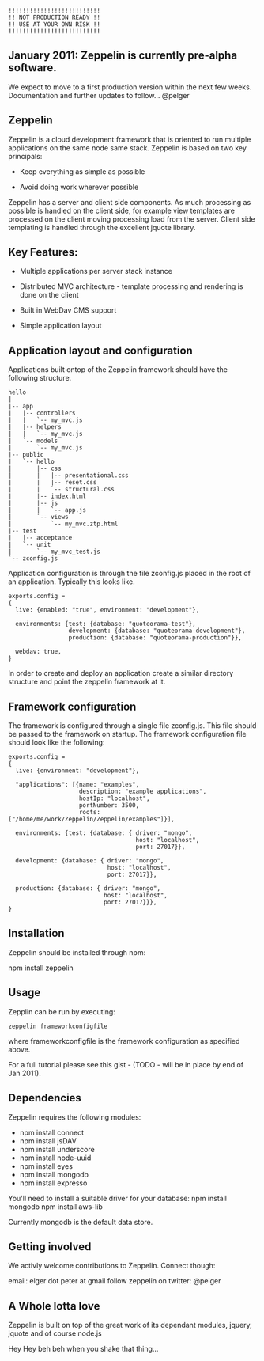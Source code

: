     !!!!!!!!!!!!!!!!!!!!!!!!!!
    !! NOT PRODUCTION READY !!
    !! USE AT YOUR OWN RISK !!
    !!!!!!!!!!!!!!!!!!!!!!!!!!
## January 2011: Zeppelin is currently pre-alpha software. 
We expect to move to a first production version within the next few weeks. Documentation and further updates to follow... @pelger

## Zeppelin
Zeppelin is a cloud development framework that is oriented to run multiple applications on the same node same stack.
Zeppelin is based on two key principals:

 * Keep everything as simple as possible

 * Avoid doing work wherever possible

Zeppelin has a server and client side components. As much processing as possible is handled on the client side, for example view templates are
processed on the client moving processing load from the server. Client side templating is handled through the excellent jquote library.

## Key Features:

 * Multiple applications per server stack instance

 * Distributed MVC architecture - template processing and rendering is done on the client

 * Built in WebDav CMS support
 
 * Simple application layout 

## Application layout and configuration
Applications built ontop of the Zeppelin framework should have the following structure.

    hello
    |
    |-- app
    |   |-- controllers
    |   |   `-- my_mvc.js
    |   |-- helpers
    |   |   `-- my_mvc.js
    |   `-- models
    |       `-- my_mvc.js
    |-- public
    |   `-- hello
    |       |-- css
    |       |   |-- presentational.css
    |       |   |-- reset.css
    |       |   `-- structural.css
    |       |-- index.html
    |       |-- js
    |       |   `-- app.js
    |       `-- views
    |           `-- my_mvc.ztp.html
    |-- test
    |   |-- acceptance
    |   `-- unit
    |       `-- my_mvc_test.js
    `-- zconfig.js

Application configuration is through the file zconfig.js placed in the root of an application. Typically this looks like.

    exports.config = 
    {
      live: {enabled: "true", environment: "development"},

      environments: {test: {database: "quoteorama-test"},
                     development: {database: "quoteorama-development"},
                     production: {database: "quoteorama-production"}},

      webdav: true,
    }

In order to create and deploy an application create a similar directory structure and point the zeppelin framework at it.

## Framework configuration
The framework is configured through a single file zconfig.js. This file should be passed to the framework on startup. The framework
configuration file should look like the following:

    exports.config = 
    {
      live: {environment: "development"},

      "applications": [{name: "examples",
                        description: "example applications",
                        hostIp: "localhost",
                        portNumber: 3500,
                        roots: ["/home/me/work/Zeppelin/Zeppelin/examples"]}],

      environments: {test: {database: { driver: "mongo",
                                        host: "localhost",
                                        port: 27017}},

      development: {database: { driver: "mongo",
                                host: "localhost",
                                port: 27017}},

      production: {database: { driver: "mongo",
                               host: "localhost",
                               port: 27017}}},
    }

## Installation
Zeppelin should be installed through npm:

npm install zeppelin

## Usage
Zepplin can be run by executing:

    zeppelin frameworkconfigfile

where frameworkconfigfile is the framework configuration as specified above.

For a full tutorial please see this gist - (TODO - will be in place by end of Jan 2011).

## Dependencies
Zeppelin requires the following modules:

 * npm install connect
 * npm install jsDAV
 * npm install underscore
 * npm install node-uuid
 * npm install eyes
 * npm install mongodb
 * npm install expresso

You'll need to install a suitable driver for your database:
    npm install mongodb
    npm install aws-lib

Currently mongodb is the default data store.

## Getting involved
We activly welcome contributions to Zeppelin. Connect though:

email: elger dot peter at gmail
follow zeppelin on twitter: @pelger

## A Whole lotta love
Zeppelin is built on top of the great work of its dependant modules, jquery, jquote and of course node.js

Hey Hey beh beh when you shake that thing...

